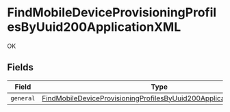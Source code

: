 # FindMobileDeviceProvisioningProfilesByUuid200ApplicationXML

OK


## Fields

| Field                                                                                                                                                               | Type                                                                                                                                                                | Required                                                                                                                                                            | Description                                                                                                                                                         |
| ------------------------------------------------------------------------------------------------------------------------------------------------------------------- | ------------------------------------------------------------------------------------------------------------------------------------------------------------------- | ------------------------------------------------------------------------------------------------------------------------------------------------------------------- | ------------------------------------------------------------------------------------------------------------------------------------------------------------------- |
| `general`                                                                                                                                                           | [FindMobileDeviceProvisioningProfilesByUuid200ApplicationXMLGeneral](../../models/operations/findmobiledeviceprovisioningprofilesbyuuid200applicationxmlgeneral.md) | :heavy_minus_sign:                                                                                                                                                  | N/A                                                                                                                                                                 |